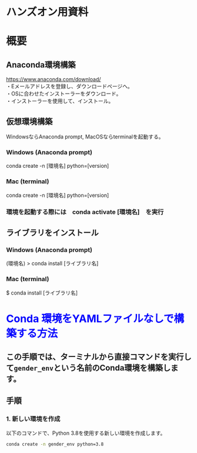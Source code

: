 # ハンズオン用資料
# 概要
## Anaconda環境構築
https://www.anaconda.com/download/ <br>
・Eメールアドレスを登録し、ダウンロードページヘ。<br>
・OSに合わせたインストーラーをダウンロード。<br>
・インストーラーを使用して、インストール。<br>

## 仮想環境構築
WindowsならAnaconda prompt, MacOSならterminalを起動する。<br>
### Windows (Anaconda prompt)<br>
conda create -n [環境名] python=[version] <br>
### Mac (terminal)<br>
conda create -n [環境名] python=[version] <br>
### 環境を起動する際には　conda activate [環境名]　を実行<br>

## ライブラリをインストール
### Windows (Anaconda prompt)<br>
(環境名) > conda install [ライブラリ名]<br>
### Mac (terminal)<br>
$ conda install [ライブラリ名]<br>

# <span style="color:blue;">Conda 環境をYAMLファイルなしで構築する方法</span>
この手順では、ターミナルから直接コマンドを実行して`gender_env`という名前のConda環境を構築します。
---
## 手順
### 1. 新しい環境を作成
以下のコマンドで、Python 3.8を使用する新しい環境を作成します。
```bash
conda create -n gender_env python=3.8
